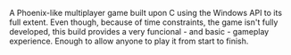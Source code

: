 A Phoenix-like multiplayer game built upon C using the Windows API to its full extent.
Even though, because of time constraints, the game isn't fully developed, this build provides a very funcional - and basic - gameplay experience. Enough to allow anyone to play it from start to finish.
